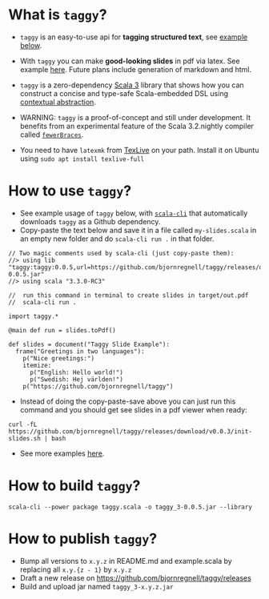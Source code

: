 # What is `taggy`?


* `taggy` is an easy-to-use api for **tagging structured text**, see [example below](https://github.com/bjornregnell/taggy#how-to-use-taggy).

* With `taggy` you can make **good-looking slides** in pdf via latex. See example [here](https://github.com/bjornregnell/taggy/releases/download/v0.0.3/out.pdf). Future plans include generation of markdown and html.

* `taggy` is a zero-dependency [Scala 3](https://docs.scala-lang.org/scala3/new-in-scala3.html) library that shows how you can construct a concise and type-safe Scala-embedded DSL using [contextual abstraction](https://docs.scala-lang.org/scala3/reference/contextual/index.html). 

* WARNING: `taggy` is a proof-of-concept and still under development. It benefits from an experimental feature of the Scala 3.2.nightly compiler called [`fewerBraces`](https://docs.scala-lang.org/sips/fewer-braces.html).

* You need to have `latexmk` from [TexLive](https://tug.org/texlive/) on your path. Install it on Ubuntu using `sudo apt install texlive-full`

# How to use `taggy`?

* See example usage of `taggy` below, with [`scala-cli`](https://scala-cli.virtuslab.org/) that automatically downloads `taggy` as a Github dependency. 
* Copy-paste the text below and save it in a file called `my-slides.scala` in an empty new folder and do `scala-cli run .` in that folder.
```
// Two magic comments used by scala-cli (just copy-paste them):
//> using lib "taggy:taggy:0.0.5,url=https://github.com/bjornregnell/taggy/releases/download/v0.0.5/taggy_3-0.0.5.jar"
//> using scala "3.3.0-RC3"

//  run this command in terminal to create slides in target/out.pdf 
//  scala-cli run .

import taggy.*

@main def run = slides.toPdf()

def slides = document("Taggy Slide Example"):
  frame("Greetings in two languages"):
    p("Nice greetings:")
    itemize:
      p("English: Hello world!")
      p("Swedish: Hej världen!")
    p("https://github.com/bjornregnell/taggy")
```

* Instead of doing the copy-paste-save above you can just run this command and you should get see slides in a pdf viewer when ready:
```
curl -fL https://github.com/bjornregnell/taggy/releases/download/v0.0.3/init-slides.sh | bash
```

* See more examples [here](https://github.com/bjornregnell/taggy/tree/main/example.scala).

# How to build `taggy`?

`scala-cli --power package taggy.scala -o taggy_3-0.0.5.jar --library`

# How to publish `taggy`? 

* Bump all versions to `x.y.z` in README.md and example.scala by replacing all `x.y.{z - 1}` by `x.y.z`  
* Draft a new release on https://github.com/bjornregnell/taggy/releases
* Build and upload jar named `taggy_3-x.y.z.jar` 